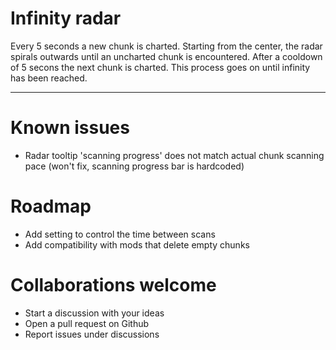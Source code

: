 # Infinity radar

Every 5 seconds a new chunk is charted. Starting from the center, the radar spirals outwards until an uncharted chunk is encountered. After a cooldown of 5 secons the next chunk is charted. This process goes on until infinity has been reached.

---

# Known issues

-   Radar tooltip 'scanning progress' does not match actual chunk scanning pace (won't fix, scanning progress bar is hardcoded)

# Roadmap

-   Add setting to control the time between scans
-   Add compatibility with mods that delete empty chunks

# Collaborations welcome

-   Start a discussion with your ideas
-   Open a pull request on Github
-   Report issues under discussions
